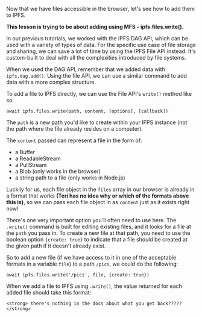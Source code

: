 Now that we have files accessible in the browser, let's see how to add them to IPFS.

<strong> This lesson is trying to be about adding using MFS - ipfs.files.write().</strong>

In our previous tutorials, we worked with the IPFS DAG API, which can be used with a variety of types of data. For the specific use case of file storage and sharing, we can save a lot of time by using the IPFS File API instead. It's custom-built to deal with all the complexities introduced by file systems.

When we used the DAG API, remember that we added data with `ipfs.dag.add()`. Using the file API, we can use a similar command to add data with a more complex structure.

To add a file to IPFS directly, we can use the File API's `write()` method like so:

```
await ipfs.files.write(path, content, [options], [callback])
```

The `path` is a new path you'd like to create within your IFPS instance (not the path where the file already resides on a computer).

The `content` passed can represent a file in the form of:

* a Buffer
* a ReadableStream
* a PullStream
* a Blob (only works in the browser)
* a string path to a file (only works in Node.js)

Luckily for us, each file object in the `files` array in our browser is already in a format that works <strong>(Teri has no idea why or which of the formats above this is)</strong>, so we can pass each file object in as `content` just as it exists right now!

There's one very important option you'll often need to use here. The `.write()` command is built for editing existing files, and it looks for a file at the `path` you pass in. To create a new file at that path, you need to use the boolean option `{create: true}` to indicate that a file should be created at the given path if it doesn't already exist.

So to add a new file (if we have access to it in one of the acceptable formats in a variable `file`) to a path `/pics`, we could do the following:

`await ipfs.files.write('/pics', file, {create: true})`

When we add a file to IPFS using `.write()`, the value returned for each added file should take this format:
```
<strong> there's nothing in the docs about what you get back?????</strong>
```
